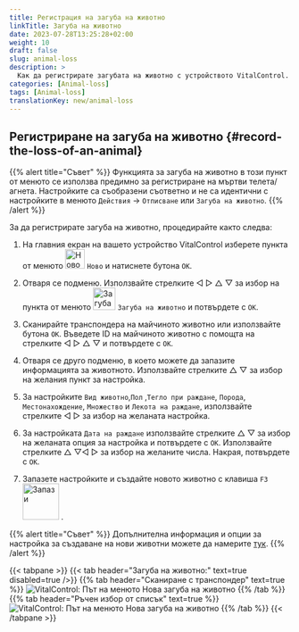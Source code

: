```yaml
---
title: Регистрация на загуба на животно
linkTitle: Загуба на животно
date: 2023-07-28T13:25:28+02:00
weight: 10
draft: false
slug: animal-loss
description: >
  Как да регистрирате загубата на животно с устройството VitalControl.
categories: [Animal-loss]
tags: [Animal-loss]
translationKey: new/animal-loss
---
```

## Регистриране на загуба на животно {#record-the-loss-of-an-animal}

{{% alert title="Съвет" %}}
Функцията за загуба на животно в този пункт от менюто се използва предимно за регистриране на мъртви телета/агнета. Настройките са съобразени съответно и не са идентични с настройките в менюто `Действия` -> `Отписване` или `Загуба на животно`.
{{% /alert %}}

За да регистрирате загуба на животно, процедирайте както следва:

1. На главния екран на вашето устройство VitalControl изберете пункта от менюто <img src="/icons/main/new-animal.svg" width="35" align="bottom" alt="Ново животно" /> `Ново` и натиснете бутона `OK`.

2. Отваря се подменю. Използвайте стрелките ◁ ▷ △ ▽ за избор на пункта от менюто <img src="/icons/main/stillbirth.svg" width="40" align="bottom" alt="Загуба на животно" /> `Загуба на животно` и потвърдете с `OK`.

3. Сканирайте транспондера на майчиното животно или използвайте бутона `OK`. Въведете ID на майчиното животно с помощта на стрелките ◁ ▷ △ ▽ и потвърдете с `OK`.

4. Отваря се друго подменю, в което можете да запазите информацията за животното. Използвайте стрелките △ ▽ за избор на желания пункт за настройка.

5. За настройките `Вид животно`,`Пол` ,`Тегло при раждане`, `Порода`, `Местонахождение`, `Множество` и `Лекота на раждане`, използвайте стрелките ◁ ▷ за избор на желаната настройка.

6. За настройката `Дата на раждане` използвайте стрелките △ ▽ за избор на желаната опция за настройка и потвърдете с `OK`. Използвайте стрелките △ ▽◁ ▷ за избор на желаните числа. Накрая, потвърдете с `OK`.

7. Запазете настройките и създайте новото животно с клавиша `F3` &nbsp;<img src="/icons/footer/save_exit.svg" width="65" align="bottom" alt="Запази" />&nbsp;.

{{% alert title="Съвет" %}}
Допълнителна информация и опции за настройка за създаване на нови животни можете да намерите [тук](../../settings/animal-registration/).
{{% /alert %}}

{{< tabpane >}}
{{< tab header="Загуба на животно:" text=true disabled=true />}}
{{% tab header="Сканиране с транспондер" text=true %}}
![VitalControl: Път на менюто Нова загуба на животно](../images/animalloss-scan.png "Регистриране на загуба на животно")
{{% /tab %}}
{{% tab header="Ръчен избор от списък" text=true %}}
![VitalControl: Път на менюто Нова загуба на животно](../images/animalloss.png "Регистриране на загуба на животно")
{{% /tab %}}
{{< /tabpane >}}
